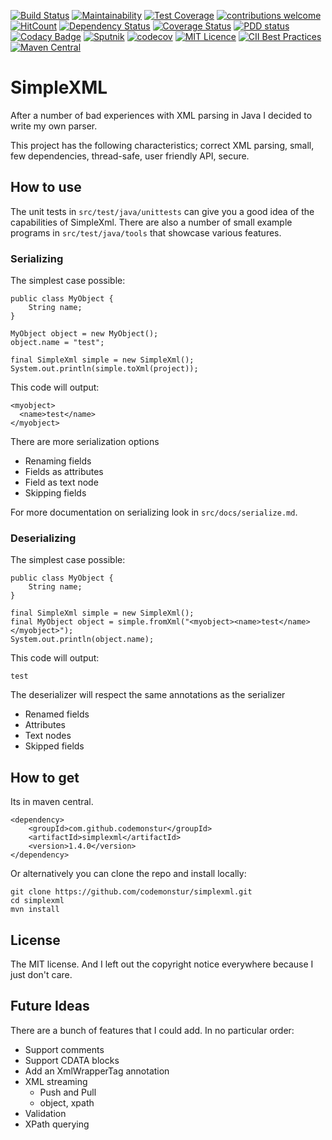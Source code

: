 [![Build Status](https://travis-ci.org/JurgenNED/simplexml.svg?branch=master)](https://travis-ci.org/JurgenNED/simplexml)
[![Maintainability](https://api.codeclimate.com/v1/badges/c9389fa8729d8b18e46b/maintainability)](https://codeclimate.com/github/JurgenNED/simplexml/maintainability)
[![Test Coverage](https://api.codeclimate.com/v1/badges/c9389fa8729d8b18e46b/test_coverage)](https://codeclimate.com/github/JurgenNED/simplexml/test_coverage)
[![contributions welcome](https://img.shields.io/badge/contributions-welcome-brightgreen.svg?style=flat)](https://github.com/dwyl/esta/issues)
[![HitCount](http://hits.dwyl.com/JurgenNED/simplexml.svg)](http://hits.dwyl.com/JurgenNED/simplexml)
[![Dependency Status](https://www.versioneye.com/user/projects/5a76d5b10fb24f17ce755df9/badge.svg?style=flat-square)](https://www.versioneye.com/user/projects/5a76d5b10fb24f17ce755df9)
[![Coverage Status](https://coveralls.io/repos/github/JurgenNED/simplexml/badge.svg?branch=master)](https://coveralls.io/github/JurgenNED/simplexml?branch=master)
[![PDD status](http://www.0pdd.com/svg?name=JurgenNED/simplexml)](http://www.0pdd.com/p?name=JurgenNED/simplexml)
[![Codacy Badge](https://api.codacy.com/project/badge/Grade/813d8482256b4ed88e2ff1018d53f06e)](https://www.codacy.com/app/JurgenNED/simplexml?utm_source=github.com&amp;utm_medium=referral&amp;utm_content=JurgenNED/simplexml&amp;utm_campaign=Badge_Grade)
[![Sputnik](https://sputnik.ci/conf/badge)](https://sputnik.ci/app#/builds/JurgenNED/simplexml)
[![codecov](https://codecov.io/gh/JurgenNED/simplexml/branch/master/graph/badge.svg)](https://codecov.io/gh/JurgenNED/simplexml)
[![MIT Licence](https://badges.frapsoft.com/os/mit/mit.svg?v=103)](https://opensource.org/licenses/mit-license.php)
[![CII Best Practices](https://bestpractices.coreinfrastructure.org/projects/1621/badge)](https://bestpractices.coreinfrastructure.org/projects/1621)
[![Maven Central](https://maven-badges.herokuapp.com/maven-central/com.github.codemonstur/simplexml/badge.svg)](http://mvnrepository.com/artifact/com.github.codemonstur/simplexml)

# SimpleXML

After a number of bad experiences with XML parsing in Java I decided to write my own parser.

This project has the following characteristics; correct XML parsing, small, few dependencies, 
thread-safe, user friendly API, secure.

## How to use

The unit tests in `src/test/java/unittests` can give you a good idea of the capabilities of SimpleXml.
There are also a number of small example programs in `src/test/java/tools` that showcase various features.

### Serializing

The simplest case possible:

    public class MyObject {
        String name;
    }
    
    MyObject object = new MyObject();
    object.name = "test";

    final SimpleXml simple = new SimpleXml();
    System.out.println(simple.toXml(project));

This code will output:

    <myobject>
      <name>test</name>
    </myobject>

There are more serialization options
- Renaming fields
- Fields as attributes
- Field as text node
- Skipping fields

For more documentation on serializing look in `src/docs/serialize.md`.

### Deserializing

The simplest case possible:

    public class MyObject {
        String name;
    }

    final SimpleXml simple = new SimpleXml();
    final MyObject object = simple.fromXml("<myobject><name>test</name></myobject>");
    System.out.println(object.name);

This code will output:

    test

The deserializer will respect the same annotations as the serializer
- Renamed fields
- Attributes
- Text nodes
- Skipped fields

## How to get

Its in maven central.

    <dependency>
        <groupId>com.github.codemonstur</groupId>
        <artifactId>simplexml</artifactId>
        <version>1.4.0</version>
    </dependency>

Or alternatively you can clone the repo and install locally:

    git clone https://github.com/codemonstur/simplexml.git
    cd simplexml
    mvn install

## License

The MIT license. And I left out the copyright notice everywhere because I just don't care.

## Future Ideas

There are a bunch of features that I could add.
In no particular order:
- Support comments
- Support CDATA blocks
- Add an XmlWrapperTag annotation
- XML streaming
  - Push and Pull
  - object, xpath
- Validation
- XPath querying